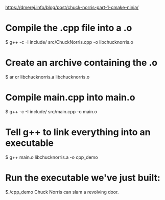 https://dmerej.info/blog/post/chuck-norris-part-1-cmake-ninja/

# Compile the .cpp file into a .o
$ g++ -c -I include/ src/ChuckNorris.cpp -o libchucknorris.o
# Create an archive containing the .o
$ ar cr libchucknorris.a libchucknorris.o
# Compile main.cpp into main.o
$ g++ -c -I include/ src/main.cpp -o main.o
# Tell g++ to link everything into an executable
$ g++ main.o libchucknorris.a -o cpp_demo
# Run the executable we've just built:
$./cpp_demo
Chuck Norris can slam a revolving door.